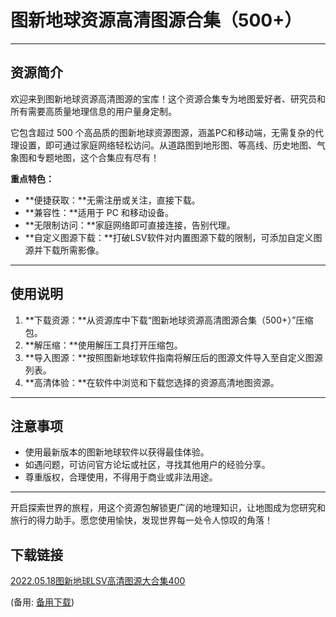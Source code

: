 # 图新地球资源高清图源合集（500+）

---

## 资源简介

欢迎来到图新地球资源高清图源的宝库！这个资源合集专为地图爱好者、研究员和所有需要高质量地理信息的用户量身定制。

它包含超过 500 个高品质的图新地球资源图源，涵盖PC和移动端，无需复杂的代理设置，即可通过家庭网络轻松访问。从道路图到地形图、等高线、历史地图、气象图和专题地图，这个合集应有尽有！

**重点特色：**

- **便捷获取：**无需注册或关注，直接下载。
- **兼容性：**适用于 PC 和移动设备。
- **无限制访问：**家庭网络即可直接连接，告别代理。
- **自定义图源下载：**打破LSV软件对内置图源下载的限制，可添加自定义图源并下载所需影像。

---

## 使用说明

1. **下载资源：**从资源库中下载“图新地球资源高清图源合集（500+）”压缩包。
2. **解压缩：**使用解压工具打开压缩包。
3. **导入图源：**按照图新地球软件指南将解压后的图源文件导入至自定义图源列表。
4. **高清体验：**在软件中浏览和下载您选择的资源高清地图资源。

---

## 注意事项

- 使用最新版本的图新地球软件以获得最佳体验。
- 如遇问题，可访问官方论坛或社区，寻找其他用户的经验分享。
- 尊重版权，合理使用，不得用于商业或非法用途。

---

开启探索世界的旅程，用这个资源包解锁更广阔的地理知识，让地图成为您研究和旅行的得力助手。愿您使用愉快，发现世界每一处令人惊叹的角落！

## 下载链接
[2022.05.18图新地球LSV高清图源大合集400](https://pan.quark.cn/s/59b064a3fcfc) 

(备用: [备用下载](https://pan.baidu.com/s/12HevzvjFJxUyTlsUkc81Ng?pwd=1234))
